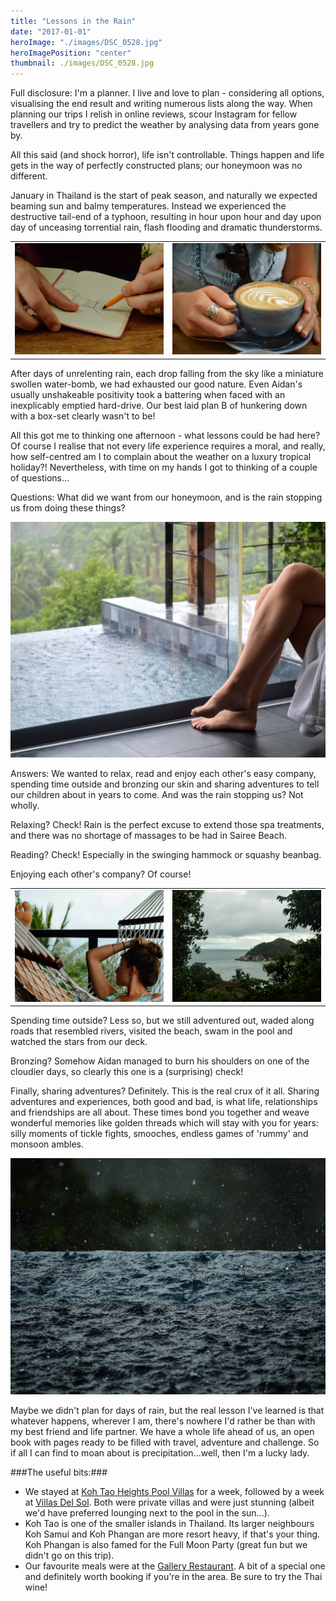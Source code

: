 ```yaml
---
title: "Lessons in the Rain"
date: "2017-01-01"
heroImage: "./images/DSC_0528.jpg"
heroImagePosition: "center"
thumbnail: ./images/DSC_0528.jpg
---
```


Full disclosure: I'm a planner. I live and love to plan - considering all options, visualising the end result and writing numerous lists along the way. When planning our trips I relish in online reviews, scour Instagram for fellow travellers and try to predict the weather by analysing data from years gone by.

All this said (and shock horror), life isn't controllable. Things happen and life gets in the way of perfectly constructed plans; our honeymoon was no different. 

January in Thailand is the start of peak season, and naturally we expected beaming sun and balmy temperatures. Instead we experienced the destructive tail-end of a typhoon, resulting in hour upon hour and day upon day of unceasing torrential rain, flash flooding and dramatic thunderstorms.

| | |
| --- | --- |
|![rainLessons](./images/DSC_0400.jpg) | ![rainLessons](./images/DSC_0411.jpg) |

After days of unrelenting rain, each drop falling from the sky like a miniature swollen water-bomb, we had exhausted our good nature. Even Aidan's usually unshakeable positivity took a battering when faced with an inexplicably emptied hard-drive. Our best laid plan B of hunkering down with a box-set clearly wasn't to be! 

All this got me to thinking one afternoon - what lessons could be had here? Of course I realise that not every life experience requires a moral, and really, how self-centred am I to complain about the weather on a luxury tropical holiday?! Nevertheless, with time on my hands I got to thinking of a couple of questions...

Questions: What did we want from our honeymoon, and is the rain stopping us from doing these things?

![rainLessons](./images/DSC_0722.jpg)

Answers: We wanted to relax, read and enjoy each other's easy company, spending time outside and bronzing our skin and sharing adventures to tell our children about in years to come. And was the rain stopping us? Not wholly.

Relaxing? Check! Rain is the perfect excuse to extend those spa treatments, and there was no shortage of massages to be had in Sairee Beach.

Reading? Check! Especially in the swinging hammock or squashy beanbag.

Enjoying each other's company? Of course!

| | |
| --- | --- |
|![rainLessons](./images/DSC_0556.jpg) | ![rainLessons](./images/DSC_0772.jpg) |

Spending time outside? Less so, but we still adventured out, waded along roads that resembled rivers, visited the beach, swam in the pool and watched the stars from our deck.

Bronzing? Somehow Aidan managed to burn his shoulders on one of the cloudier days, so clearly this one is a (surprising) check!

Finally, sharing adventures? Definitely. This is the real crux of it all. Sharing adventures and experiences, both good and bad, is what life, relationships and friendships are all about. These times bond you together and weave wonderful memories like golden threads which will stay with you for years: silly moments of tickle fights, smooches, endless games of 'rummy' and monsoon ambles.

![rainLessons](./images/DSC_0528.jpg)

Maybe we didn't plan for days of rain, but the real lesson I've learned is that whatever happens, wherever I am, there's nowhere I'd rather be than with my best friend and life partner. We have a whole life ahead of us, an open book with pages ready to be filled with travel, adventure and challenge. So if all I can find to moan about is precipitation...well, then I'm a lucky lady.

###The useful bits:###

- We stayed at [Koh Tao Heights Pool Villas](https://www.booking.com/hotel/th/koh-tao-heights-pool-villas.en-gb.html) for a week, followed by a week at [Villas Del Sol](https://www.booking.com/hotel/th/villas-del-sol-koh-tao.en-gb.html). Both were private villas and were just stunning (albeit we'd have preferred lounging next to the pool in the sun...).
- Koh Tao is one of the smaller islands in Thailand. Its larger neighbours Koh Samui and Koh Phangan are more resort heavy, if that's your thing. Koh Phangan is also famed for the Full Moon Party (great fun but we didn't go on this trip).
- Our favourite meals were at the [Gallery Restaurant](https://www.tripadvisor.co.uk/Restaurant_Review-g303910-d3606433-Reviews-The_Gallery_Restaurant-Koh_Tao_Surat_Thani_Province.html). A bit of a special one and definitely worth booking if you're in the area. Be sure to try the Thai wine!
